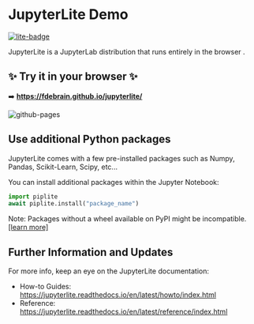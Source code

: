 # JupyterLite Demo

[![lite-badge](https://jupyterlite.rtfd.io/en/latest/_static/badge.svg)](https://jupyterlite.github.io/demo)

JupyterLite is a JupyterLab distribution that runs entirely in the browser .

## ✨ Try it in your browser ✨

➡️ **https://fdebrain.github.io/jupyterlite/**

![github-pages](https://user-images.githubusercontent.com/591645/120649478-18258400-c47d-11eb-80e5-185e52ff2702.gif)

## Use additional Python packages

JupyterLite comes with a few pre-installed packages such as Numpy, Pandas, Scikit-Learn, Scipy, etc...  

You can install additional packages within the Jupyter Notebook: 
```python
import piplite
await piplite.install("package_name")
```

Note: Packages without a wheel available on PyPI might be incompatible. [[learn more]](https://pyodide.org/en/stable/usage/packages-in-pyodide.html)

## Further Information and Updates

For more info, keep an eye on the JupyterLite documentation:

- How-to Guides: https://jupyterlite.readthedocs.io/en/latest/howto/index.html
- Reference: https://jupyterlite.readthedocs.io/en/latest/reference/index.html
